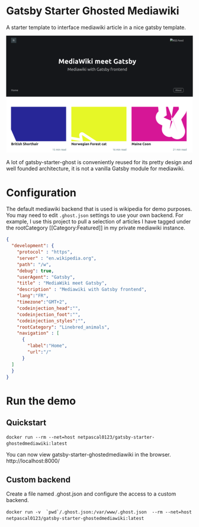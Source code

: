 # Gatsby Starter Ghosted Mediawiki

A starter template to interface mediawiki article in a nice gatsby template.

![screenshot](./screenshot.png)

A lot of gatsby-starter-ghost is conveniently reused for its pretty design and well founded architecture, it is not a vanilla Gatsby module for mediawiki.

# Configuration

The default mediawiki backend that is used is wikipedia for demo purposes. You may need to edit `.ghost.json` settings to use your own backend. For example, I use this project to pull a selection of articles I have tagged under the rootCategory [[Category:Featured]] in my private mediawiki instance.

```json
{
  "development": {
    "protocol" : "https",
    "server" : "en.wikipedia.org",
    "path": "/w",
    "debug": true, 
    "userAgent": "Gatsby",
    "title" : "MediaWiki meet Gatsby",
    "description" : "Mediawiki with Gatsby frontend",
    "lang":"FR",
    "timezone":"GMT+2",
    "codeinjection_head":"",
    "codeinjection_foot":"",
    "codeinjection_styles":"",
    "rootCategory": "Linebred_animals",
    "navigation" : [
      {
        "label":"Home",
        "url":"/"
      }
  ]
  }
}

```


# Run the demo

## Quickstart

`docker run --rm --net=host netpascal0123/gatsby-starter-ghostedmediawiki:latest`

You can now view gatsby-starter-ghostedmediawiki in the browser.
⠀
  http://localhost:8000/


## Custom backend

Create a file named .ghost.json and configure the access to a custom backend.

```docker run -v  `pwd`/.ghost.json:/var/www/.ghost.json  --rm --net=host netpascal0123/gatsby-starter-ghostedmediawiki:latest```
